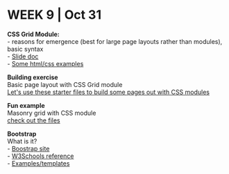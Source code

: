 <h1>WEEK 9 | Oct 31 </h1>
<p><strong>CSS Grid Module:</strong> <br>
- reasons for emergence (best for large page layouts rather than modules), basic syntax <br>
- <a href="IntrotoWeb_W6_CSSGrid.pdf">Slide doc</a><br>
- <a href="https://github.com/miraalibek/NYU_IDM_IntroToWeb/tree/master/W9_Oct31/css_grid">Some html/css examples</a></p>

<p><strong>Building exercise</strong><br>
Basic page layout with CSS Grid module<br>
<a href="">Let's use these starter files to build some pages out with CSS modules</a></p>

<p><strong>Fun example</strong><br>
Masonry grid with CSS module<br>
<a href="https://github.com/miraalibek/NYU_IDM_IntroToWeb/tree/master/W9_Oct31/masonry_grid">check out the files</a></p>


<p><strong>Bootstrap</strong><br>
What is it?  <br>
- <a href="https://getbootstrap.com/">Boostrap site</a><br>
- <a href="https://www.w3schools.com/bootstrap/">W3Schools reference</a><br>
- <a href="https://getbootstrap.com/docs/4.3/examples/">Examples/templates</a><br></p>
</p>
</div>
